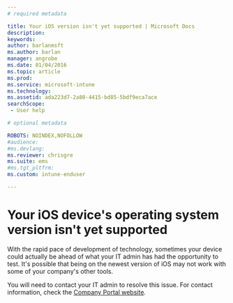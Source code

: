 ```yaml
---
# required metadata

title: Your iOS version isn't yet supported | Microsoft Docs
description:
keywords:
author: barlanmsftms.author: barlan
manager: angrobe
ms.date: 01/04/2016
ms.topic: article
ms.prod:
ms.service: microsoft-intune
ms.technology:
ms.assetid: ada223d7-2a80-4415-bd85-5bdf9eca7acesearchScope: - User help

# optional metadata

ROBOTS: NOINDEX,NOFOLLOW
#audience:
#ms.devlang:
ms.reviewer: chrisgre
ms.suite: ems
#ms.tgt_pltfrm:
ms.custom: intune-enduser

---
```



# Your iOS device's operating system version isn't yet supported

With the rapid pace of development of technology, sometimes your device could actually be ahead of what your IT admin has had the opportunity to test. It's possible that being on the newest version of iOS may not work with some of your company's other tools.

You will need to contact your IT admin to resolve this issue. For contact information, check the [Company Portal website](http://portal.manage.microsoft.com).
